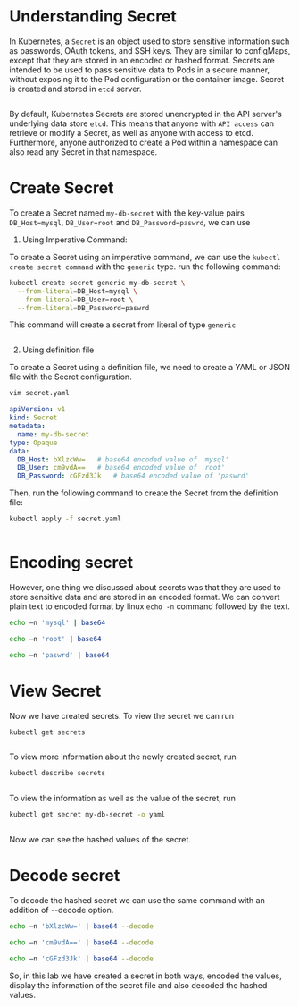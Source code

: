 # Understanding Secret

In Kubernetes, a `Secret` is an object used to store sensitive information such as passwords, OAuth tokens, and SSH keys. They are similar to configMaps, except that they are stored in an encoded or hashed format. Secrets are intended to be used to pass sensitive data to Pods in a secure manner, without exposing it to the Pod configuration or the container image. Secret is created and stored in `etcd` server.

<img src="https://github.com/Minhaz00/K8s-lab/blob/yasin/Lab - Secret/images/secret-overview2.png?raw=true" alt="" />

By default, Kubernetes Secrets are stored unencrypted in the API server's underlying data store `etcd`. This means that anyone with `API access` can retrieve or modify a Secret, as well as anyone with access to etcd. Furthermore, anyone authorized to create a Pod within a namespace can also read any Secret in that namespace.

# Create Secret

To create a Secret named `my-db-secret` with the key-value pairs `DB_Host=mysql`, `DB_User=root` and  `DB_Password=paswrd`, we can use

1. Using Imperative Command:

To create a Secret using an imperative command, we can use the `kubectl create secret command` with the `generic` type. run the following command:

```bash
kubectl create secret generic my-db-secret \
  --from-literal=DB_Host=mysql \
  --from-literal=DB_User=root \
  --from-literal=DB_Password=paswrd
```

This command will create a secret from literal of type `generic`

<img src="https://github.com/Minhaz00/K8s-lab/blob/yasin/Lab - Secret/images/secret-1.png?raw=true" alt="" />

2. Using definition file

To create a Secret using a definition file, we need to create a YAML or JSON file with the Secret configuration.

```bash
vim secret.yaml
```

```YAML
apiVersion: v1
kind: Secret
metadata:
  name: my-db-secret
type: Opaque
data:
  DB_Host: bXlzcWw=   # base64 encoded value of 'mysql'
  DB_User: cm9vdA==   # base64 encoded value of 'root'
  DB_Password: cGFzd3Jk   # base64 encoded value of 'paswrd'
```

Then, run the following command to create the Secret from the definition file:

```bash
kubectl apply -f secret.yaml
```

<img src="https://github.com/Minhaz00/K8s-lab/blob/yasin/Lab - Secret/images/secret-2.png?raw=true" alt="" />

# Encoding secret

However, one thing we discussed about secrets was that they are used to store
sensitive data and are stored in an encoded format. We can convert plain text to encoded format by linux `echo -n` command followed by the text.

```bash
echo –n 'mysql' | base64
```
```bash
echo –n 'root' | base64
```
```bash
echo –n 'paswrd' | base64
```
# View Secret

Now we have created secrets. To view the secret we can run

```bash
kubectl get secrets
```

<img src="https://github.com/Minhaz00/K8s-lab/blob/yasin/Lab - Secret/images/get-secrets.png?raw=true" alt="" />


To view more information about the newly created secret, run

```bash
kubectl describe secrets
```

<img src="https://github.com/Minhaz00/K8s-lab/blob/yasin/Lab - Secret/images/describe.png?raw=true" alt="" />

To view the information as well as the value of the secret, run

```bash
kubectl get secret my-db-secret -o yaml
```

<img src="https://github.com/Minhaz00/K8s-lab/blob/yasin/Lab - Secret/images/value.png?raw=true" alt="" />

Now we can see the hashed values of the secret.

# Decode secret

To decode the hashed secret we can use the same command with an addition of --decode option.

```bash
echo –n 'bXlzcWw=' | base64 --decode
```
```bash
echo –n 'cm9vdA==' | base64 --decode
```
```bash
echo –n 'cGFzd3Jk' | base64 --decode
```

So, in this lab we have created a secret in both ways, encoded the values, display the information of the secret file and also decoded the hashed values.


